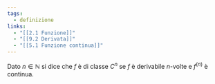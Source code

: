 ```yaml
---
tags:
  - definizione
links:
  - "[[2.1 Funzione]]"
  - "[[9.2 Derivata]]"
  - "[[5.1 Funzione continua]]"
---
```

Dato $n\in\mathbb{N}$ si dice che $f$ è di classe $C^n$ se $f$ è derivabile $n$-volte e $f^{(n)}$ è continua.